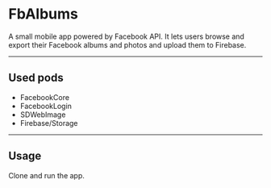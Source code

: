# FbAlbums
A small mobile app powered by Facebook API. It lets users browse and export their Facebook albums and photos and upload them to Firebase.

----------
Used pods
-------------

- FacebookCore
- FacebookLogin
- SDWebImage
- Firebase/Storage

----------
Usage
-------------
Clone and run the app.
